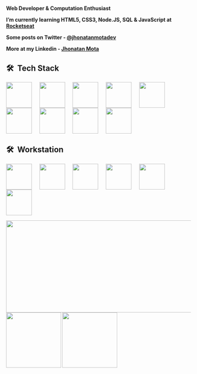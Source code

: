 <h1> <b></h1>

<b> Web Developer & Computation Enthusiast  

<b> I’m currently learning HTML5, CSS3, Node.JS, SQL & JavaScript at [Rocketseat](https://github.com/Rocketseat) </b>
 
<b> Some posts on Twitter - [@jhonatanmotadev](https://twitter.com/jhonatanmotadev/with_replies) </b>
 
<b> More at my Linkedin - [Jhonatan Mota](https://www.linkedin.com/in/jhonatan-mota-2a61b5259/) </b>

## 🛠 &nbsp;Tech Stack

 <img align="center" height="70px" widht="70px" src="https://cdn.jsdelivr.net/gh/devicons/devicon/icons/html5/html5-original.svg"/> &emsp;
 <img align="center" height="70px" widht="70px" src="https://cdn.jsdelivr.net/gh/devicons/devicon/icons/css3/css3-original.svg"/> &emsp;
 <img align="center" height="70px" widht="70px" src="https://cdn.jsdelivr.net/gh/devicons/devicon/icons/javascript/javascript-original.svg"/> &emsp;
  <img align="center" height="70px" widht="70px" src="https://cdn.jsdelivr.net/gh/devicons/devicon/icons/typescript/typescript-original.svg"/> &emsp;
 <img align="center" height="70px" widht="70px" src="https://cdn.jsdelivr.net/gh/devicons/devicon/icons/bootstrap/bootstrap-original.svg"/> &emsp;
 <img align="center" height="70px" widht="70px" src="https://cdn.jsdelivr.net/gh/devicons/devicon/icons/tailwindcss/tailwindcss-original-wordmark.svg"/> &emsp;
 <img align="center" height="70px" widht="70px" src="https://cdn.jsdelivr.net/gh/devicons/devicon/icons/sass/sass-original.svg"/>  &emsp;
 <img align="center" height="70px" widht="70px" src="https://cdn.jsdelivr.net/gh/devicons/devicon/icons/nodejs/nodejs-plain-wordmark.svg" /> &emsp;
 <img align="center" height="70px" widht="70px" src="https://cdn.jsdelivr.net/gh/devicons/devicon/icons/mysql/mysql-original-wordmark.svg"/> &emsp;
 
## 🛠 &nbsp;Workstation
 
 <img align="center" height="70px" widht="70px" src="https://cdn.jsdelivr.net/gh/devicons/devicon/icons/windows8/windows8-original.svg"/> &emsp;
 <img align="center" height="70px" widht="70px" src="https://cdn.jsdelivr.net/gh/devicons/devicon/icons/vscode/vscode-original-wordmark.svg"/> &emsp;
 <img align="center" height="70px" widht="70px" src="https://cdn.jsdelivr.net/gh/devicons/devicon/icons/git/git-plain-wordmark.svg"/> &emsp;
 <img align="center" height="70px" widht="70px" src="https://cdn.jsdelivr.net/gh/devicons/devicon/icons/chrome/chrome-original.svg"/> &emsp;
 <img align="center" height="70px" widht="70px" src="https://cdn.jsdelivr.net/gh/devicons/devicon/icons/github/github-original-wordmark.svg"/> &emsp;
 <img align="center" height="70px" widht="70px" src="https://cdn.jsdelivr.net/gh/devicons/devicon/icons/git/git-original.svg"/>
          
          
         
 <img align="center" height="250px" width="570px" src="https://github-readme-activity-graph.cyclic.app/graph?username=JhonatanMotaDev&theme=react-dark"/>
<div>
 <img align="center" height="150px" widht="900px" src="https://github-readme-stats.vercel.app/api?username=JhonatanMotaDev&theme=transparent"/>
 <img align="center" height="150px" widht="900px" src="https://github-readme-stats.vercel.app/api/top-langs/?username=JhonatanMotaDev&theme=transparent"/> 
</div>
